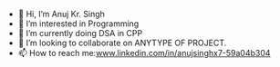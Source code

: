- 👋 Hi, I’m Anuj Kr. Singh
- 👀 I’m interested in Programming
- 🌱 I’m currently doing DSA in CPP
- 💞️ I’m looking to collaborate on ANYTYPE OF PROJECT.
- 📫 How to reach me:www.linkedin.com/in/anujsinghx7-59a04b304

<!---
anujsinghx7/anujsinghx7 is a ✨ special ✨ repository because its `README.md` (this file) appears on your GitHub profile.
You can click the Preview link to take a look at your changes.
--->
